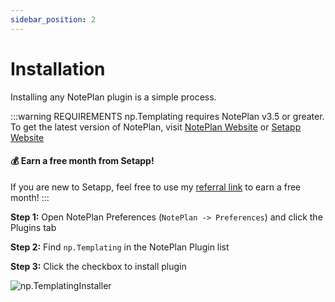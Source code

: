```yaml
---
sidebar_position: 2
---
```


# Installation
Installing any NotePlan plugin is a simple process.

:::warning REQUIREMENTS
np.Templating requires NotePlan v3.5 or greater. To get the latest version of NotePlan, visit [NotePlan Website](https://noteplan.co/) or [Setapp Website](https://setapp.com)
#### 💰 Earn a free month from Setapp!
If you are new to Setapp, feel free to use my [referral link](https://go.setapp.com/invite/vgrsl20l) to earn a free month!
:::



**Step 1:** Open NotePlan Preferences (`NotePlan -> Preferences`) and click the Plugins tab

**Step 2:** Find `np.Templating` in the NotePlan Plugin list

**Step 3:** Click the checkbox to install plugin

![np.TemplatingInstaller](/img/noteplan-plugin-installer.png)
